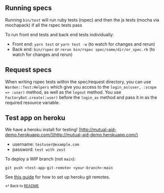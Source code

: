 ## Running specs
Running `bin/test` will run ruby tests (rspec) and then the js tests (mocha via mochapack) if all the rspec tests pass

To run front end tests and back end tests individually:

* Front end: `yarn test` or `yarn test -w` (to watch for changes and rerun)
* Back end: `bin/rspec` or `rerun bin/rspec spec/some/dir/or_spec.rb` (to watch for changes and rerun)

## Request specs
When writing rspec tests within the spec/request directory, you can use `Warden::Test:Helpers`
which give you access to the `login_as(user, :scope => :user)` method, as well as the `logout` method.
You use `FactoryBot.create(:user)` before the `login_as` method and pass it in as the required resource variable.

## Test app on heroku
We have a heroku install for testing!
[http://mutual-aid-demo.herokuapp.com/](http://mutual-aid-demo.herokuapp.com/)

* username: `testuser@example.com`
* password: `test with zest`

To deploy a WIP branch (not `main`):
```
git push <test-app-git-remote> <your-branch>:main
```

See [this guide](https://devcenter.heroku.com/articles/git) for how to set up heroku git remotes.


<sub>↩ Back to [README](/README.md)</sub>

